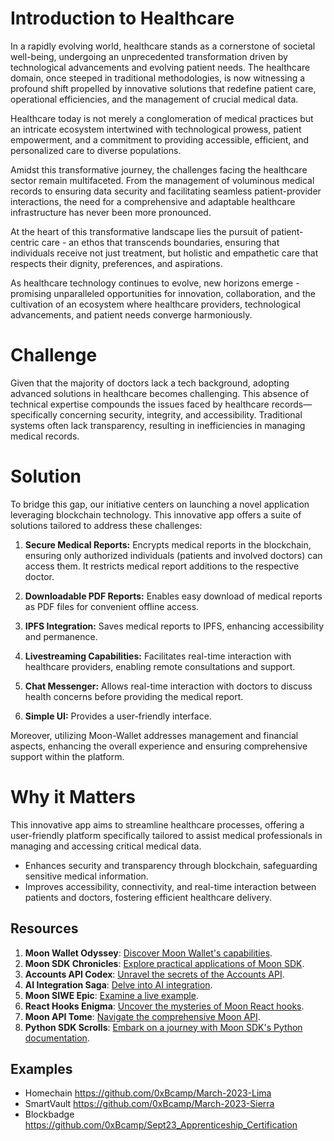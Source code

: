# Introduction to Healthcare

In a rapidly evolving world, healthcare stands as a cornerstone of societal well-being, undergoing an unprecedented transformation driven by technological advancements and evolving patient needs. The healthcare domain, once steeped in traditional methodologies, is now witnessing a profound shift propelled by innovative solutions that redefine patient care, operational efficiencies, and the management of crucial medical data.

Healthcare today is not merely a conglomeration of medical practices but an intricate ecosystem intertwined with technological prowess, patient empowerment, and a commitment to providing accessible, efficient, and personalized care to diverse populations.

Amidst this transformative journey, the challenges facing the healthcare sector remain multifaceted. From the management of voluminous medical records to ensuring data security and facilitating seamless patient-provider interactions, the need for a comprehensive and adaptable healthcare infrastructure has never been more pronounced.

At the heart of this transformative landscape lies the pursuit of patient-centric care - an ethos that transcends boundaries, ensuring that individuals receive not just treatment, but holistic and empathetic care that respects their dignity, preferences, and aspirations.

As healthcare technology continues to evolve, new horizons emerge - promising unparalleled opportunities for innovation, collaboration, and the cultivation of an ecosystem where healthcare providers, technological advancements, and patient needs converge harmoniously.

# Challenge

Given that the majority of doctors lack a tech background, adopting advanced solutions in healthcare becomes challenging. This absence of technical expertise compounds the issues faced by healthcare records—specifically concerning security, integrity, and accessibility. Traditional systems often lack transparency, resulting in inefficiencies in managing medical records.

# Solution

To bridge this gap, our initiative centers on launching a novel application leveraging blockchain technology. This innovative app offers a suite of solutions tailored to address these challenges:

1. **Secure Medical Reports:** Encrypts medical reports in the blockchain, ensuring only authorized individuals (patients and involved doctors) can access them. It restricts medical report additions to the respective doctor.

2. **Downloadable PDF Reports:** Enables easy download of medical reports as PDF files for convenient offline access.

3. **IPFS Integration:** Saves medical reports to IPFS, enhancing accessibility and permanence.

4. **Livestreaming Capabilities:** Facilitates real-time interaction with healthcare providers, enabling remote consultations and support.

5. **Chat Messenger:** Allows real-time interaction with doctors to discuss health concerns before providing the medical report.

6. **Simple UI:** Provides a user-friendly interface.

Moreover, utilizing Moon-Wallet addresses management and financial aspects, enhancing the overall experience and ensuring comprehensive support within the platform.

# Why it Matters

This innovative app aims to streamline healthcare processes, offering a user-friendly platform specifically tailored to assist medical professionals in managing and accessing critical medical data.

- Enhances security and transparency through blockchain, safeguarding sensitive medical information.
- Improves accessibility, connectivity, and real-time interaction between patients and doctors, fostering efficient healthcare delivery.

## Resources

1. **Moon Wallet Odyssey**: [Discover Moon Wallet's capabilities](https://usemoon.ai/).
2. **Moon SDK Chronicles**: [Explore practical applications of Moon SDK](https://github.com/moon-up/moon-sdk/tree/main/examples/moon-siwe-sdk-example).
3. **Accounts API Codex**: [Unravel the secrets of the Accounts API](https://github.com/moon-up/moon-sdk-python/blob/main/docs/AccountsApi.md).
4. **AI Integration Saga**: [Delve into AI integration](https://python.langchain.com/docs/integrations/tools/chatgpt_plugins).
5. **Moon SIWE Epic**: [Examine a live example](https://github.com/ewhal/moon-siwe-example/blob/main/web/src/index.js).
6. **React Hooks Enigma**: [Uncover the mysteries of Moon React hooks](https://github.com/moon-up/moon-sdk/blob/main/packages/moon-react/src/hooks/useMoon.ts).
7. **Moon API Tome**: [Navigate the comprehensive Moon API](https://docs.usemoon.ai/api).
8. **Python SDK Scrolls**: [Embark on a journey with Moon SDK's Python documentation](https://github.com/moon-up/moon-sdk-python/tree/main/docs).

## Examples

- Homechain https://github.com/0xBcamp/March-2023-Lima
- SmartVault https://github.com/0xBcamp/March-2023-Sierra
- Blockbadge https://github.com/0xBcamp/Sept23_Apprenticeship_Certification
